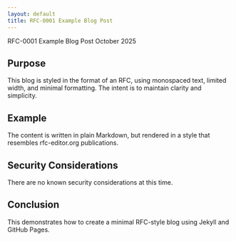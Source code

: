 ```yaml
---
layout: default
title: RFC-0001 Example Blog Post
---
```

RFC-0001                 Example Blog Post                October 2025

## Purpose

This blog is styled in the format of an RFC, using monospaced text,
limited width, and minimal formatting. The intent is to maintain
clarity and simplicity.

## Example

The content is written in plain Markdown, but rendered in a style
that resembles rfc-editor.org publications.

## Security Considerations

There are no known security considerations at this time.

## Conclusion

This demonstrates how to create a minimal RFC-style blog using
Jekyll and GitHub Pages.
